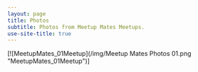 ```yaml
---
layout: page
title: Photos
subtitle: Photos from Meetup Mates Meetups. 
use-site-title: true
---
```


[![MeetupMates_01Meetup](/img/Meetup Mates Photos 01.png "MeetupMates_01Meetup")]
